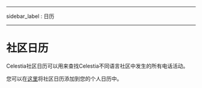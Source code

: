 - - -
sidebar_label : 日历
- - -

# 社区日历

Celestia社区日历可以用来查找Celestia不同语言社区中发生的所有电话活动。

您可以在[这里](https://calendar.google.com/calendar/u/0?cid=Y19za2JzbjIzNWszYmlzdHNoZ3RvNmw5ODYyNEBncm91cC5jYWxlbmRhci5nb29nbGUuY29t)将社区日历添加到您的个人日历中。
